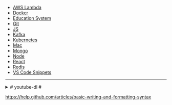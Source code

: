 - [AWS Lambda](/examples/aws-lambda.md)
- [Docker](/examples/docker.md)
- [Education System](/examples/education-system.md)
- [Git](/examples/git.md)
- [JS](/examples/js.md)
- [Kafka](/examples/kafka.md)
- [Kubernetes](/examples/kubernetes.md)
- [Mac](/examples/mac.md)
- [Mongo](/examples/mongo.md)
- [Node](/examples/node.md)
- [React](/examples/react.md)
- [Redis](/examples/redis.md)
- [VS Code Snippets](/examples/custom.code-snippets.json)

---

<details><summary># youtube-dl #</summary>

youtube-dl --config-location .  
youtube-dl -o '~/Downloads/%(title)s.%(ext)s' --prefer-ffmpeg https://m.twitch.tv/videos/327690336

```
# youtube-dl.conf
-u mikecostea@gmail.com
-p Mikecostea1
-i
-c
--no-warnings
--console-title
--batch-file='batch-file.txt'
-o '%(playlist_title)s/%(playlist_index)s-%(title)s.%(ext)s'
-f 'best[tbr<=1000]/worst[[height>=720]]/best[[height<720]]'

# batch-file.txt
https://learning.oreilly.com/videos/distributed-systems-in/9781491924914
https://www.oreilly.com/videos/distributed-systems-in/9781491924914
```

Udeler: https://github.com/FaisalUmair/udemy-downloader-gui

</details>
  
https://help.github.com/articles/basic-writing-and-formatting-syntax
